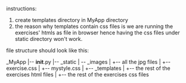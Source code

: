 instructions:
1. create templates directory in MyApp directory
2. the reason why templates contain css files is we are running the exercises' htmls as file in browser hence having the css files under static directory won't work.

file structure should look like this:

_MyApp
|-- __init__.py
|-- _static
|   -- _images
|       +-- all the jpg files
|   +-- exercise.css
|   +-- mystyle.css 
|   +-- _templates
|       +-- the rest of the exercises html files
|       +-- the rest of the exercises css files
